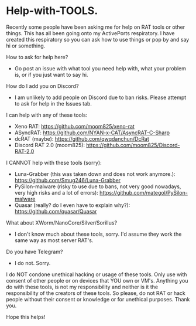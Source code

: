 # Help-with-TOOLS.
Recently some people have been asking me for help on RAT tools or other things. This has all been going onto my ActivePorts respiratory. I have created this respiratory so you can ask how to use things or pop by and say hi or something.

How to ask for help here?
- Go post an issue with what tool you need help with, what your problem is, or if you just want to say hi.

How do I add you on Discord?
- I am unlikely to add people on Discord due to ban risks. Please attempt to ask for help in the Issues tab.

I can help with any of these tools:

- Xeno RAT: https://github.com/moom825/xeno-rat
- ASyncRAT: https://github.com/NYAN-x-CAT/AsyncRAT-C-Sharp
- dcRAT (maybe): https://github.com/qwqdanchun/DcRat
- Discord RAT 2.0 (moom825): https://github.com/moom825/Discord-RAT-2.0

I CANNOT help with these tools (sorry):

- Luna-Grabber (this was taken down and does not work anymore.): https://github.com/Smug246/Luna-Grabber
- PySilon-malware (risky to use due to bans, not very good nowadays, very high risks and a lot of errors): https://github.com/mategol/PySilon-malware
- Quasar (really? do I even have to explain why?): https://github.com/quasar/Quasar

What about XWorm/NanoCore/Silver/Sorillus?
- I don't know much about these tools, sorry. I'd assume they work the same way as most server RAT's.

Do you have Telegram?
- I do not. Sorry.

I do NOT condone unethical hacking or usage of these tools. Only use with consent of other people or on devices that YOU own or VM's. Anything you do with these tools, is not my responsibility and neither is it the responsibility of the creators of these tools. So please, do not RAT or hack people without their consent or knowledge or for unethical purposes. Thank you.

Hope this helps!
